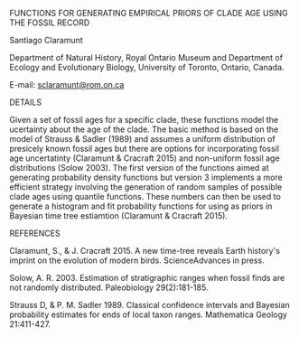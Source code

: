 FUNCTIONS FOR GENERATING EMPIRICAL PRIORS OF CLADE AGE USING THE FOSSIL RECORD

Santiago Claramunt

Department of Natural History, Royal Ontario Museum and Department of Ecology and Evolutionary Biology, University of Toronto, Ontario, Canada.

E-mail: sclaramunt@rom.on.ca


DETAILS

Given a set of fossil ages for a specific clade, these functions model the ucertainty about the age of the clade. The basic method is based on the model of Strauss & Sadler (1989) and assumes a uniform distribution of presicely known fossil ages but there are options for incorporating fossil age uncertatinty (Claramunt & Cracraft 2015) and non-uniform fossil age distributions (Solow 2003). The first version of the functions aimed at generating probability density functions but version 3 implements a more efficient strategy involving the generation of random samples of possible clade ages using quantile functions. These numbers can then be used to generate a histogram and fit probability functions for using as priors in Bayesian time tree estiamtion (Claramunt & Cracraft 2015).

REFERENCES

Claramunt, S., & J. Cracraft 2015. A new time-tree reveals Earth history's imprint on the evolution of modern birds. ScienceAdvances in press.

Solow, A. R. 2003. Estimation of stratigraphic ranges when fossil finds are not randomly distributed. Paleobiology 29(2):181-185.

Strauss D, & P. M. Sadler 1989. Classical confidence intervals and Bayesian probability estimates for ends of local taxon ranges. Mathematica Geology 21:411-427.
